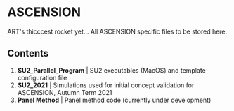 
# ASCENSION
ART's thicccest rocket yet...
All ASCENSION specific files to be stored here.

## Contents
1. **SU2_Parallel_Program** | SU2 executables (MacOS) and template configuration file
2. **SU2_2021** | Simulations used for initial concept validation for ASCENSION, Autumn Term 2021
3. **Panel Method** | Panel method code (currently under development)
